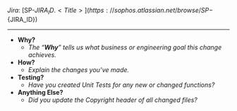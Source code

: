 *Jira*: [SP-${JIRA_ID}. <Title>](https://sophos.atlassian.net/browse/SP-${JIRA_ID})
___
* **Why?**
  * *The “**Why**” tells us what business or engineering goal this change achieves.*
* **How?**
  * *Explain the changes you’ve made.*
* **Testing?**
  * *Have you created Unit Tests for any new or changed functions?*
* **Anything Else?**
  * *Did you update the Copyright header of all changed files?*
